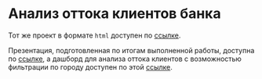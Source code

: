 # Анализ оттока клиентов банка
Тот же проект в формате `html` доступен по [ссылке](https://drive.google.com/file/d/1ZfkrdVdjrMB6Us9oYpIBKBiFQ1PeFpwH/view?usp=sharing).

Презентация, подготовленная по итогам выполненной работы, доступна по [ссылке](https://drive.google.com/file/d/1rFGe5AyhZ2s_5xEOnoS_SLgbpw2AXNrJ/view), а дашборд для анализа оттока клиентов с возможностью фильтрации по городу доступен по этой [ссылке](https://public.tableau.com/app/profile/mher.dallakyan/viz/customer_outflow_diplom/customer_outflow_diplom?publish=yes).
